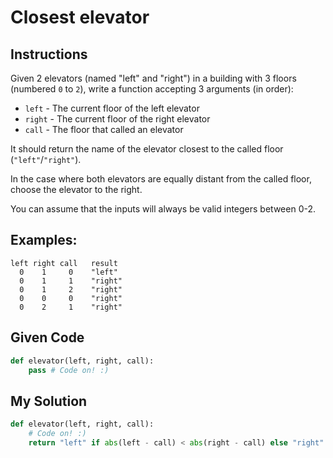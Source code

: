 # Closest elevator

## Instructions

Given 2 elevators (named "left" and "right") in a building with 3 floors (numbered `0` to `2`), write a function accepting 3 arguments (in order):

- `left` - The current floor of the left elevator
- `right` - The current floor of the right elevator
- `call` - The floor that called an elevator

It should return the name of the elevator closest to the called floor (`"left"`/`"right"`).

In the case where both elevators are equally distant from the called floor, choose the elevator to the right.

You can assume that the inputs will always be valid integers between 0-2.

## Examples:

```
left right call   result
  0    1     0    "left"
  0    1     1    "right"
  0    1     2    "right"
  0    0     0    "right"
  0    2     1    "right"
```

## Given Code
```python
def elevator(left, right, call):
    pass # Code on! :)
```

## My Solution
```python
def elevator(left, right, call):
    # Code on! :)
    return "left" if abs(left - call) < abs(right - call) else "right"
```
